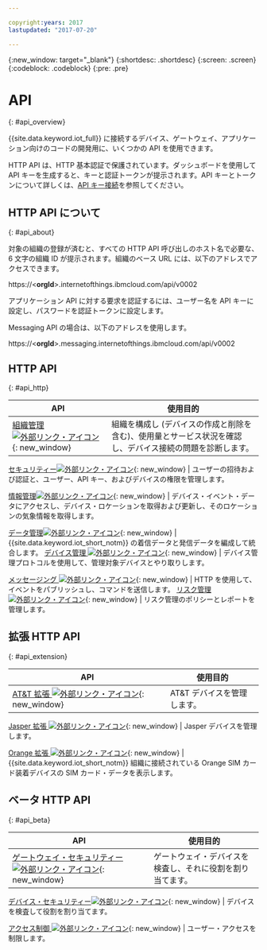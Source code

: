 ```yaml
---

copyright:years: 2017
lastupdated: "2017-07-20"

---
```


{:new_window: target="\_blank"}
{:shortdesc: .shortdesc}
{:screen: .screen}
{:codeblock: .codeblock}
{:pre: .pre}


# API
{: #api_overview}

{{site.data.keyword.iot_full}} に接続するデバイス、ゲートウェイ、アプリケーション向けのコードの開発用に、いくつかの API を使用できます。

HTTP API は、HTTP 基本認証で保護されています。ダッシュボードを使用して API キーを生成すると、キーと認証トークンが提示されます。API キーとトークンについて詳しくは、[API キー接続](../platform_authorization.html#api-key)を参照してください。


## HTTP API について
{: #api_about}

対象の組織の登録が済むと、すべての HTTP API 呼び出しのホスト名で必要な、6 文字の組織 ID が提示されます。組織のベース URL には、以下のアドレスでアクセスできます。

https://<**orgId**>.internetofthings.ibmcloud.com/api/v0002

アプリケーション API に対する要求を認証するには、ユーザー名を API キーに設定し、パスワードを認証トークンに設定します。

Messaging API の場合は、以下のアドレスを使用します。

https://<**orgId**>.messaging.internetofthings.ibmcloud.com/api/v0002

## HTTP API
{: #api_http}

API| 使用目的
------------- | -------------
[組織管理![外部リンク・アイコン](../../../icons/launch-glyph.svg)](https://docs.internetofthings.ibmcloud.com/apis/swagger/v0002/orgAdmin.html){: new_window} | 組織を構成し (デバイスの作成と削除を含む)、使用量とサービス状況を確認し、デバイス接続の問題を診断します。

[セキュリティー![外部リンク・アイコン](../../../icons/launch-glyph.svg)](https://docs.internetofthings.ibmcloud.com/apis/swagger/v0002/security.html){: new_window} | ユーザーの招待および認証と、ユーザー、API キー、およびデバイスの権限を管理します。

[情報管理![外部リンク・アイコン](../../../icons/launch-glyph.svg)](https://docs.internetofthings.ibmcloud.com/apis/swagger/v0002/info-mgmt.html){: new_window} |  デバイス・イベント・データにアクセスし、デバイス・ロケーションを取得および更新し、そのロケーションの気象情報を取得します。

[データ管理![外部リンク・アイコン](../../../icons/launch-glyph.svg)](https://docs.internetofthings.ibmcloud.com/apis/swagger/v0002/state-mgmt.html){: new_window}   |   {{site.data.keyword.iot_short_notm}} の着信データと発信データを編成して統合します。
[デバイス管理 ![外部リンク・アイコン](../../../icons/launch-glyph.svg)](https://docs.internetofthings.ibmcloud.com/apis/swagger/v0002/deviceMgmt.html){: new_window} | デバイス管理プロトコルを使用して、管理対象デバイスとやり取りします。

[メッセージング ![外部リンク・アイコン](../../../icons/launch-glyph.svg)](https://docs.internetofthings.ibmcloud.com/apis/swagger/v0002/http-messaging.html){: new_window}   | HTTP を使用して、イベントをパブリッシュし、コマンドを送信します。
[リスク管理 ![外部リンク・アイコン](../../../icons/launch-glyph.svg)](https://docs.internetofthings.ibmcloud.com/apis/swagger/v0002/riskmgmt.html){: new_window}   | リスク管理のポリシーとレポートを管理します。



## 拡張 HTTP API
{: #api_extension}

API| 使用目的
------------- | -------------
[AT&T 拡張 ![外部リンク・アイコン](../../../icons/launch-glyph.svg)](https://docs.internetofthings.ibmcloud.com/apis/swagger/v0002/ext-atnt.html){: new_window} | AT&T デバイスを管理します。

[Jasper 拡張  ![外部リンク・アイコン](../../../icons/launch-glyph.svg)](https://docs.internetofthings.ibmcloud.com/apis/swagger/v0002/ext-jasper.html){: new_window} | Jasper デバイスを管理します。

[Orange 拡張  ![外部リンク・アイコン](../../../icons/launch-glyph.svg)](https://docs.internetofthings.ibmcloud.com/apis/swagger/v0002/ext-orange.html){: new_window} | {{site.data.keyword.iot_short_notm}} 組織に接続されている Orange SIM カード装着デバイスの SIM カード・データを表示します。



## ベータ HTTP API
{: #api_beta}

API| 使用目的
------------- | -------------
[ゲートウェイ・セキュリティー![外部リンク・アイコン](../../../icons/launch-glyph.svg)](https://docs.internetofthings.ibmcloud.com/apis/swagger/v0002-beta/security-gateway-beta.html){: new_window}  | ゲートウェイ・デバイスを検査し、それに役割を割り当てます。

[デバイス・セキュリティー![外部リンク・アイコン](../../../icons/launch-glyph.svg)](https://docs.internetofthings.ibmcloud.com/apis/swagger/v0002-beta/security-devices-beta.html){: new_window} | デバイスを検査して役割を割り当てます。

[アクセス制御 ![外部リンク・アイコン](../../../icons/launch-glyph.svg "外部リンク・アイコン")](https://docs.internetofthings.ibmcloud.com/apis/swagger/v0002-beta/security-subjects-beta.html){: new_window} | ユーザー・アクセスを制限します。
